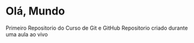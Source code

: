 # Olá, Mundo
 Primeiro Repositorio do Curso de Git e GitHub
 Repositorio criado durante uma aula ao vivo
